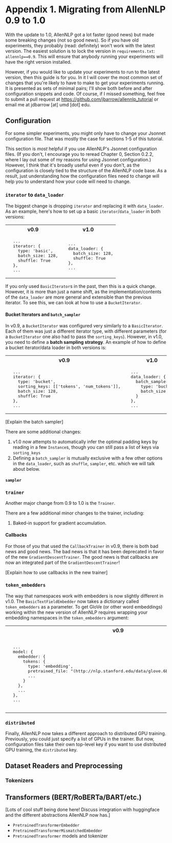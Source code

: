 # Appendix 1. Migrating from AllenNLP 0.9 to 1.0

With the update to 1.0, AllenNLP got a lot faster (good news) but made some breaking changes (not so good news).
So if you have old experiments, they probably (read: definitely) won't work with the latest version.
The easiest solution is to lock the version in `requirements.txt`: `allennlp==0.9`.
This will ensure that anybody running your experiments will have the right version installed.

However, if you would like to update your experiments to run to the latest version, then this guide is for you.
In it I will cover the most common set of changes that you're likely to have to make to get your experiments running.
It is presented as sets of minimal pairs; I'll show both before and after configuration snippets and code.
Of course, if I missed something, feel free to submit a pull request at https://github.com/jbarrow/allennlp_tutorial or email me at jdbarrow [at] umd [dot] edu.

## Configuration

For some simpler experiments, you might only have to change your Jsonnet configuration file.
That was mostly the case for sections 1-5 of this tutorial.

This section is *most* helpful if you use AllenNLP's Jsonnet configuration files.
(If you don't, I encourage you to reread Chapter 0, Section 0.2.2, where I lay out some of my reasons for using Jsonnet configuration.)
However, I think that it's broadly useful even if you don't, as the configuration is closely tied to the structure of the AllenNLP code base.
As a result, just understanding how the configuration files need to change will help you to understand how your code will need to change.

### `iterator` to `data_loader`

The biggest change is dropping `iterator` and replacing it with `data_loader`.
As an example, here's how to set up a basic `iterator`/`data_loader` in both versions:

<table>
  <tr>
    <th>v0.9</th>
    <th>v1.0</th>
  </tr>
  <tr>
    <td>
      <pre lang="jsonnet">  ...
  iterator: {
    type: 'basic',
    batch_size: 128,
    shuffle: True
  },
  ...</pre>
    </td>
    <td>
      <pre lang="jsonnet">  ...
  data_loader: {
    batch_size: 128,
    shuffle: True
  },
  ...</pre>
    </td>
  </tr>
</table>

If you only used `BasicIterator`s in the past, then this is a quick change.
However, it is more than just a name shift, as the implementation/contents of the `data_loader` are more general and extensible than the previous iterator.
To see this, we can look at how to use a `BucketIterator`.

#### Bucket Iterators and `batch_sampler`

In v0.9, a `BucketIterator` was configured very similarly to a `BasicIterator`.
Each of them was just a different iterator type, with different parameters (for a `BucketIterator` one also had to pass the `sorting_keys`).
However, in v1.0, you need to define a **batch sampling strategy**.
An example of how to define a bucket iterator/data loader in both versions is:

<table>
  <tr>
    <th>v0.9</th>
    <th>v1.0</th>
  </tr>
  <tr>
    <td>
      <pre lang="jsonnet">  ...
  iterator: {
    type: 'bucket',
    sorting_keys: [['tokens', 'num_tokens']],
    batch_size: 128,
    shuffle: True
  },
  ...</pre>
    </td>
    <td>
      <pre lang="jsonnet">  ...
  data_loader: {
    batch_sampler: {
      type: 'bucket',
      batch_size: 128
    }
  },
  ...</pre>
    </td>
  </tr>
</table>

[Explain the batch sampler]

There are some additional changes:

  1. v1.0 now attempts to automatically infer the optimal padding keys by reading in a few `Instance`s, though you can still pass a list of keys via `sorting_keys`
  2. Defining a `batch_sampler` is mutually exclusive with a few other options in the `data_loader`, such as `shuffle`, `sampler`, etc. which we will talk about below.

#### `sampler`

### `trainer`

Another major change from 0.9 to 1.0 is the `Trainer`.

There are a few additional minor changes to the trainer, including:

  1. Baked-in support for gradient accumulation.

#### Callbacks

For those of you that used the `CallbackTrainer` in v0.9, there is both bad news and good news.
The bad news is that it has been deprecated in favor of the new `GradientDescentTrainer`.
The good news is that callbacks are now an integrated part of the `GradientDescentTrainer`!

[Explain how to use callbacks in the new trainer]

### `token_embedders`

The way that namespaces work with embedders is now slightly different in v1.0.
The `BasicTextFieldEmbedder` now takes a dictionary called `token_embedders` as a parameter.
To get GloVe (or other word embeddings) working within the new version of AllenNLP requires wrapping your embedding namespaces in the `token_embedders` argument:

<table>
  <tr>
    <th>v0.9</th>
    <th>v1.0</th>
  </tr>
  <tr>
    <td>
      <pre lang="jsonnet">  ...
  model: {
    embedder: {
      tokens: {
        type: 'embedding',
        pretrained_file: "(http://nlp.stanford.edu/data/glove.6B.zip)#glove.6B.50d.txt",
        ...
      }
    },
    ...
  },
  ...</pre>
    </td>
    <td>
      <pre lang="jsonnet">  ...
  model: {
    embedder: {
      token_embedders: {
        tokens: {
          type: 'embedding',
          pretrained_file: "(http://nlp.stanford.edu/data/glove.6B.zip)#glove.6B.50d.txt",
          ...
        }
      }
    },
    ...
  },
  ...</pre>
    </td>
  </tr>
</table>

### `distributed`

Finally, AllenNLP now takes a different approach to distributed GPU training.
Previously, you could just specify a list of GPUs in the trainer.
But now, configuration files take their own top-level key if you want to use distributed GPU training, the `distributed` key.

## Dataset Readers and Preprocessing

### Tokenizers

## Transformers (BERT/RoBERTa/BART/etc.)

[Lots of cool stuff being done here! Discuss integration with huggingface and the different abstractions AllenNLP now has.]

  - `PretrainedTransformerEmbedder`
  - `PretrainedTransformerMismatchedEmbedder`
  - `PretrainedTransformer` models and tokenizer
